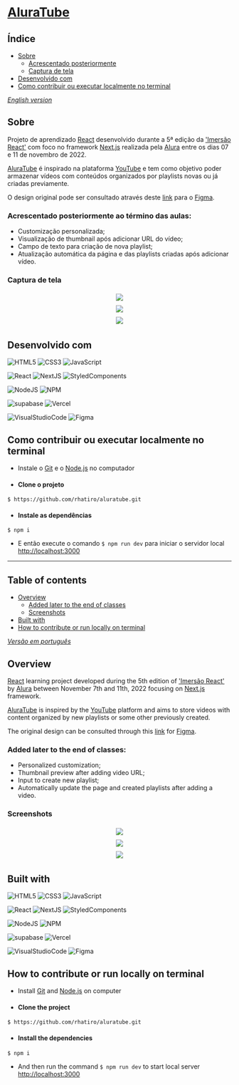 # [AluraTube](https://aluratube-rhatiro.vercel.app/)

## Índice

- [Sobre](#sobre)
  - [Acrescentado posteriormente](#acrescentado-posteriormente-ao-término-das-aulas)
  - [Captura de tela](#captura-de-tela)
- [Desenvolvido com](#desenvolvido-com)
- [Como contribuir ou executar localmente no terminal](#como-contribuir-ou-executar-localmente-no-terminal)
<!-- - [Autor](#autor) -->

_[English version](#table-of-contents)_

## Sobre

Projeto de aprendizado [React](https://reactjs.org/) desenvolvido durante a 5ª edição da ['Imersão React'](https://www.alura.com.br/imersao-react) com foco no framework [Next.js](https://nextjs.org/) realizada pela [Alura](https://www.alura.com.br/) entre os dias 07 e 11 de novembro de 2022.

[AluraTube](https://aluratube-rhatiro.vercel.app/) é inspirado na plataforma [YouTube](https://www.youtube.com/) e tem como objetivo poder armazenar vídeos com conteúdos organizados por playlists novas ou já criadas previamente.

O design original pode ser consultado através deste [link](https://www.figma.com/file/1acrju7CLwHkSh6e7xEk9h/Aluratube?node-id=5%3A2) para o [Figma](https://www.figma.com).

### Acrescentado posteriormente ao término das aulas:

- Customização personalizada;
- Visualização de thumbnail após adicionar URL do vídeo;
- Campo de texto para criação de nova playlist;
- Atualização automática da página e das playlists criadas após adicionar vídeo.

### Captura de tela

<style>
  .container {
    display: flex;
    flex-direction: column;
    align-items: center;
    justify-content: center;
    width: 100%;
  }
  .container img {
    margin: 5px;
    padding: 0 50px;
  }
</style>
<div class="container">
  <img src="src/img/screenshot-fullscreen-dark.png">
  <img src="src/img/screenshot-fullscreen-light.png">
  <img src="src/img/screenshot-form-dark.png">
</div>

## Desenvolvido com

![HTML5](https://img.shields.io/badge/HTML5-E34F26?style=for-the-badge&logo=html5&logoColor=white)
![CSS3](https://img.shields.io/badge/CSS3-1572B6?style=for-the-badge&logo=css3&logoColor=white)
![JavaScript](https://img.shields.io/badge/JavaScript-323330?style=for-the-badge&logo=javascript&logoColor=F7DF1E)

![React](https://img.shields.io/badge/React-20232A?style=for-the-badge&logo=react&logoColor=61DAFB)
![NextJS](https://img.shields.io/badge/next.js-000000?style=for-the-badge&logo=nextdotjs&logoColor=white)
![StyledComponents](https://img.shields.io/badge/styled--components-DB7093?style=for-the-badge&logo=styled-components&logoColor=white)

![NodeJS](https://img.shields.io/badge/Node.js-339933?style=for-the-badge&logo=nodedotjs&logoColor=white)
![NPM](https://img.shields.io/badge/npm-CB3837?style=for-the-badge&logo=npm&logoColor=white)

![supabase](https://img.shields.io/badge/Supabase-181818?style=for-the-badge&logo=supabase&logoColor=white)
![Vercel](https://img.shields.io/badge/Vercel-000000?style=for-the-badge&logo=vercel&logoColor=white)

![VisualStudioCode](https://img.shields.io/badge/Visual_Studio_Code-0078D4?style=for-the-badge&logo=visual%20studio%20code&logoColor=white)
![Figma](https://img.shields.io/badge/Figma-F24E1E?style=for-the-badge&logo=figma&logoColor=white)

## Como contribuir ou executar localmente no terminal

- Instale o [Git](https://git-scm.com/) e o [Node.js](https://nodejs.org) no computador

- #### Clone o projeto

```console
$ https://github.com/rhatiro/aluratube.git
```

- #### Instale as dependências

```console
$ npm i
```

- E então execute o comando `$ npm run dev` para iniciar o servidor local [http://localhost:3000](http://localhost:3000)

<!-- ## Autor
[@rhatiro](https://github.com/rhatiro) -->

---

## Table of contents

- [Overview](#overview)
  - [Added later to the end of classes](#added-later-to-the-end-of-classes)
  - [Screenshots](#screenshots)
- [Built with](#built-with)
- [How to contribute or run locally on terminal](#how-to-contribute-or-run-locally-on-terminal)
<!-- - [Author](#author) -->

_[Versão em português](#índice)_

## Overview

[React](https://reactjs.org/) learning project developed during the 5th edition of ['Imersão React'](https://www.alura.com.br/imersao-react) by [Alura](https://www.alura.com.br/) between November 7th and 11th, 2022 focusing on [Next.js](https://nextjs.org/) framework.

[AluraTube](https://aluratube-rhatiro.vercel.app/) is inspired by the [YouTube](https://www.youtube.com/) platform and aims to store videos with content organized by new playlists or some other previously created.

The original design can be consulted through this [link](https://www.figma.com/file/1acrju7CLwHkSh6e7xEk9h/Aluratube?node-id=5%3A2) for [Figma](https://www.figma.com).

### Added later to the end of classes:

- Personalized customization;
- Thumbnail preview after adding video URL;
- Input to create new playlist;
- Automatically update the page and created playlists after adding a video.

### Screenshots

<div class="container">
  <img src="src/img/screenshot-fullscreen-dark.png">
  <img src="src/img/screenshot-fullscreen-light.png">
  <img src="src/img/screenshot-form-dark.png">
</div>

## Built with

![HTML5](https://img.shields.io/badge/HTML5-E34F26?style=for-the-badge&logo=html5&logoColor=white)
![CSS3](https://img.shields.io/badge/CSS3-1572B6?style=for-the-badge&logo=css3&logoColor=white)
![JavaScript](https://img.shields.io/badge/JavaScript-323330?style=for-the-badge&logo=javascript&logoColor=F7DF1E)

![React](https://img.shields.io/badge/React-20232A?style=for-the-badge&logo=react&logoColor=61DAFB)
![NextJS](https://img.shields.io/badge/next.js-000000?style=for-the-badge&logo=nextdotjs&logoColor=white)
![StyledComponents](https://img.shields.io/badge/styled--components-DB7093?style=for-the-badge&logo=styled-components&logoColor=white)

![NodeJS](https://img.shields.io/badge/Node.js-339933?style=for-the-badge&logo=nodedotjs&logoColor=white)
![NPM](https://img.shields.io/badge/npm-CB3837?style=for-the-badge&logo=npm&logoColor=white)

![supabase](https://img.shields.io/badge/Supabase-181818?style=for-the-badge&logo=supabase&logoColor=white)
![Vercel](https://img.shields.io/badge/Vercel-000000?style=for-the-badge&logo=vercel&logoColor=white)

![VisualStudioCode](https://img.shields.io/badge/Visual_Studio_Code-0078D4?style=for-the-badge&logo=visual%20studio%20code&logoColor=white)
![Figma](https://img.shields.io/badge/Figma-F24E1E?style=for-the-badge&logo=figma&logoColor=white)

## How to contribute or run locally on terminal

- Install [Git](https://git-scm.com/) and [Node.js](https://nodejs.org) on computer

- #### Clone the project

```console
$ https://github.com/rhatiro/aluratube.git
```

- #### Install the dependencies

```console
$ npm i
```

- And then run the command `$ npm run dev` to start local server [http://localhost:3000](http://localhost:3000)

<!-- ## Author
[@rhatiro](https://github.com/rhatiro) -->

